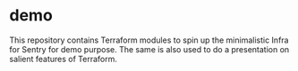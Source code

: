 # demo
This repository contains Terraform modules to spin up the minimalistic Infra for Sentry for demo purpose.
The same is also used to do a presentation on salient features of Terraform.
